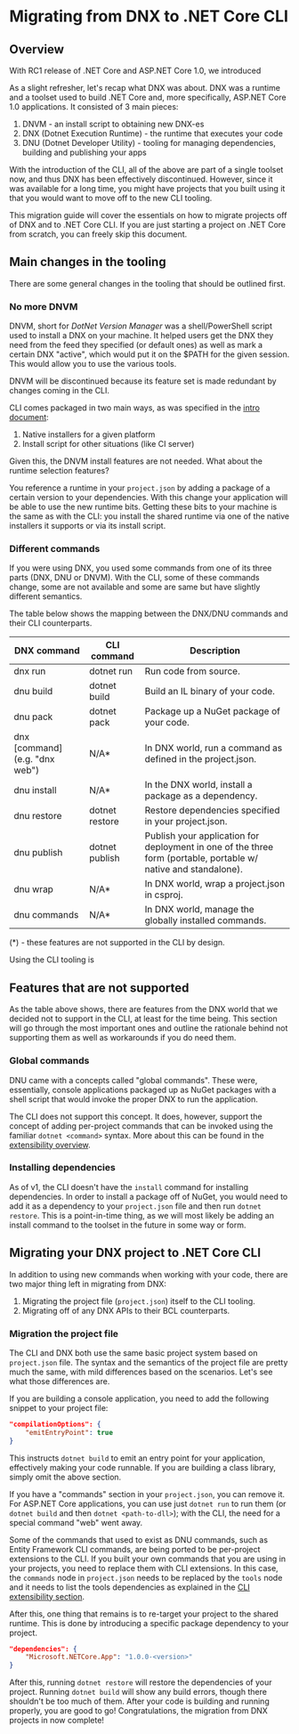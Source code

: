 # Migrating from DNX to .NET Core CLI

## Overview
With RC1 release of .NET Core and ASP.NET Core 1.0, we introduced

As a slight refresher, let's recap what DNX was about. DNX was a runtime and a toolset used to build .NET Core and, 
more specifically, ASP.NET Core 1.0 applications. It consisted of 3 main pieces:

1. DNVM - an install script to obtaining new DNX-es
2. DNX (Dotnet Execution Runtime) - the runtime that executes your code
3. DNU (Dotnet Developer Utility) - tooling for managing dependencies, building and publishing your apps

With the introduction of the CLI, all of the above are part of a single toolset now, and thus DNX has been 
effectively discontinued. However, since it was available for a long time, you might have projects that you 
built using it that you would want to move off to the new CLI tooling. 

This migration guide will cover the essentials on how to migrate projects off of DNX and to .NET Core CLI. If you are just 
starting a project on .NET Core from scratch, you can freely skip this document. 

## Main changes in the tooling
There are some general changes in the tooling that should be outlined first. 

### No more DNVM
DNVM, short for *DotNet Version Manager* was a shell/PowerShell script used to install a DNX on your machine. It helped
users get the DNX they need from the feed they specified (or default ones) as well as mark a certain DNX "active", which 
would put it on the $PATH for the given session. This would allow you to use the various tools.

DNVM will be discontinued because its feature set is made redundant by changes coming in the CLI.

CLI comes packaged in two main ways, as was specified in the [intro document](overview.md#installation):

1. Native installers for a given platform
2. Install script for other situations (like CI server)

Given this, the DNVM install features are not needed. What about the runtime selection features? 

You reference a runtime in your `project.json` by adding a package of a certain version to your dependencies. With this change
your application will be able to use the new runtime bits. Getting these bits to your machine is the same as with the CLI: 
you install the shared runtime via one of the native installers it supports or via its install script. 

### Different commands
If you were using DNX, you used some commands from one of its three parts (DNX, DNU or DNVM). With the CLI, some of these
commands change, some are not available and some are same but have slightly different semantics. 

The table below shows the mapping between the DNX/DNU commands and their CLI counterparts.


| DNX command                    	| CLI command    	| Description                                                                                                     	|
|--------------------------------	|----------------	|-----------------------------------------------------------------------------------------------------------------	|
| dnx run                        	| dotnet run     	| Run code from source.                                                                                           	|
| dnu build                      	| dotnet build   	| Build an IL binary of your code.                                                                                	|
| dnu pack                       	| dotnet pack    	| Package up a NuGet package of your code.                                                                        	|
| dnx [command] (e.g. "dnx web") 	| N/A\*          	| In DNX world, run a command as defined in the project.json.                                                     	|
| dnu install                    	| N/A\*          	| In the DNX world, install a package as a dependency.                                                            	|
| dnu restore                    	| dotnet restore 	| Restore dependencies specified in your project.json.                                                            	|
| dnu publish                    	| dotnet publish 	| Publish your application for deployment in one of the three form (portable, portable w/ native and standalone). 	|
| dnu wrap                       	| N/A\*          	| In DNX world, wrap a project.json in csproj.                                                                    	|
| dnu commands                   	| N/A\*          	| In DNX world, manage the globally installed commands.                                                           	|

(\*) - these features are not supported in the CLI by design. 

Using the CLI tooling is 

## Features that are not supported
As the table above shows, there are features from the DNX world that we decided not to support in the CLI, at least for 
the time being. This section will go through the most important ones and outline the rationale behind not supporting 
them as well as workarounds if you do need them.

### Global commands
DNU came with a concepts called "global commands". These were, essentially, console applications packaged up as NuGet 
packages with a shell script that would invoke the proper DNX to run the application. 

The CLI does not support this concept. It does, however, support the concept of adding per-project commands that can be 
invoked using the familiar `dotnet <command>` syntax. More about this can be found in the [extensibility overview](overview.md#extensibility). 

### Installing dependencies
As of v1, the CLI doesn't have the `install` command for installing dependencies. In order to install a package off of NuGet, you would 
need to add it as a dependency to your `project.json` file and then run `dotnet restore`. This is a point-in-time thing, 
as we will most likely be adding an install command to the toolset in the future in some way or form. 

## Migrating your DNX project to .NET Core CLI
In addition to using new commands when working with your code, there are two major thing left in migrating from DNX:

1. Migrating the project file (`project.json`) itself to the CLI tooling.
2. Migrating off of any DNX APIs to their BCL counterparts. 

### Migration the project file
The CLI and DNX both use the same basic project system based on `project.json` file. The syntax and the semantics of the 
project file are pretty much the same, with mild differences based on the scenarios. Let's see what those differences are. 

If you are building a console application, you need to add the following snippet to your project file:

```json
"compilationOptions": {
    "emitEntryPoint": true
}
```
This instructs `dotnet build` to emit an entry point for your application, effectively making your code runnable. If 
you are building a class library, simply omit the above section.

If you have a "commands" section in your `project.json`, you can remove it. For ASP.NET Core applications, you can use 
just `dotnet run` to run them (or `dotnet build` and then `dotnet <path-to-dll>`); with the CLI, the need for a special 
command "web" went away. 

Some of the commands that used to exist as DNU commands, such as Entity Framework CLI commands, are being ported to be 
per-project extensions to the CLI. If you built your own commands that you are using in your projects, you need to 
replace them with CLI extensions. In this case, the `commands` node in `project.json` needs to be replaced by the 
`tools` node and it needs to list the tools dependencies as explained in the 
[CLI extensibility section](overview.md#extensibility). 

After this, one thing that remains is to re-target your project to the shared runtime. This is done by introducing a
specific package dependency to your project.

```json
"dependencies": {
    "Microsoft.NETCore.App": "1.0.0-<version>"
}
```

After this, running `dotnet restore` will restore the dependencies of your project. Running `dotnet build` will show 
any build errors, though there shouldn't be too much of them. After your code is building and running properly, you 
are good to go! Congratulations, the migration from DNX projects in now complete!

